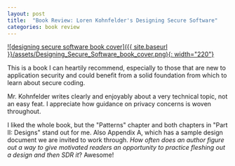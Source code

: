 ```yaml
---
layout: post
title:  "Book Review: Loren Kohnfelder's Designing Secure Software"
categories: book review
---
```

[![designing secure software book cover]({{ site.baseurl }}/assets/Designing_Secure_Software_book_cover.png){: width="220"}][publisher-page]

This is a book I can heartily recommend, especially to those that are new to application security and could benefit from a solid foundation from which to learn about secure coding.

Mr. Kohnfelder writes clearly and enjoyably about a very technical topic, not an easy feat. I appreciate how guidance on privacy concerns is woven throughout.

I liked the whole book, but the "Patterns" chapter and both chapters in "Part II: Designs" stand out for me. Also Appendix A, which has a sample design document we are invited to work through. _How often does an author figure out a way to give motivated readers an opportunity to practice fleshing out a design and then SDR it_? Awesome!

[publisher-page]: https://nostarch.com/designing-secure-software
